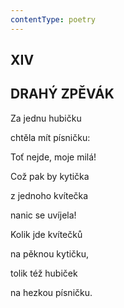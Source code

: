 ```yaml
---
contentType: poetry
---
```


<section>

## XIV  

## DRAHÝ ZPĚVÁK

Za jednu hubičku  

chtěla mít písničku:

Toť nejde, moje milá!

Což pak by kytička

z jednoho kvítečka

nanic se uvíjela!

Kolik jde kvítečků

na pěknou kytičku,

tolik též hubiček

na hezkou písničku.

</section>
